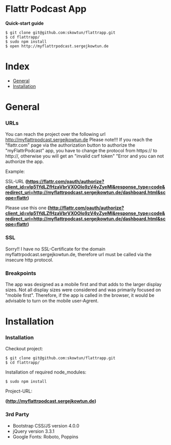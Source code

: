 # Flattr Podcast App

**Quick-start guide**

```
$ git clone git@github.com:skowtun/flattrapp.git
$ cd flattrapp/
$ sudo npm install
$ open http://myflattrpodcast.sergejkowtun.de
```

# Index

- [General](#general)
- [Installation](#installation)


<a name="general"></a>
# General

### URLs

You can reach the project over the following url http://myflattrpodcast.sergejkowtun.de
Please note!!! If you reach the "flattr.com" page via the authorization button to authorize the "myFlattrPodcast" app, 
you have to change the protocol from https:// to http://, otherwise you will get an "invalid csrf token" "Error and you can not authorize the app.

Example:

SSL-URL
**(https://flattr.com/oauth/authorize?client_id=vlp51YdLZfHzaVbrVXOOlo9zV4vZyeMl&response_type=code&redirect_uri=http://myflattrpodcast.sergejkowtun.de/dashboard.html&scope=flattr)**

Please use this one
**(http://flattr.com/oauth/authorize?client_id=vlp51YdLZfHzaVbrVXOOlo9zV4vZyeMl&response_type=code&redirect_uri=http://myflattrpodcast.sergejkowtun.de/dashboard.html&scope=flattr)** 

### SSL

Sorry!! I have no SSL-Certificate for the domain myflattrpodcast.sergejkowtun.de, 
therefore url must be called via the insecure http protocol.


### Breakpoints

The app was designed as a mobile first and that adds to the larger display sizes. Not all display sizes were considered and was primarily focused on "mobile first". Therefore, if the app is called in the browser, it would be advisable to turn on the mobile user-Agrent.


<a name="installation"></a>
# Installation


### Installation

Checkout project:

```
$ git clone git@github.com:skowtun/flattrapp.git
$ cd flattrapp/
```

Installation of required node_modules:

```
$ sudo npm install
```

Project-URL:

**(http://myflattrpodcast.sergejkowtun.de)**


### 3rd Party

- Bootstrap CSS/JS version 4.0.0
- jQuery version 3.3.1
- Google Fonts: Roboto, Poppins